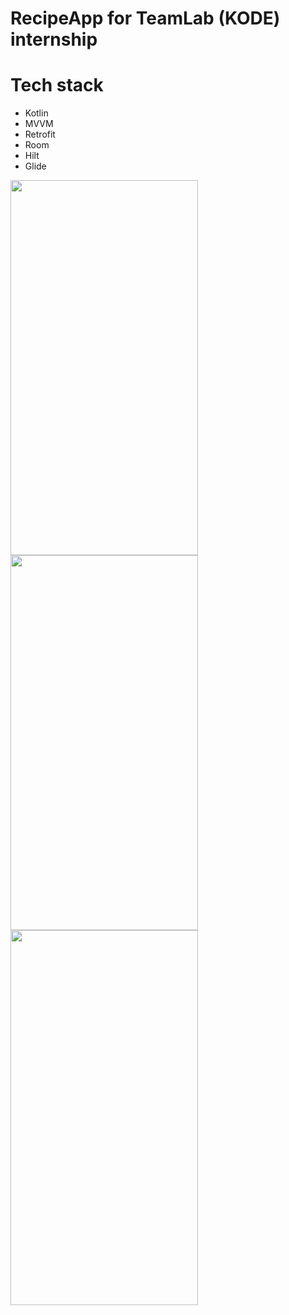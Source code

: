 # RecipeApp for TeamLab (KODE) internship

# Tech stack
- Kotlin
- MVVM
- Retrofit
- Room
- Hilt
- Glide

<img src="https://user-images.githubusercontent.com/22594525/113262420-c769a180-92fa-11eb-9062-e4e38c5670a4.png" width="300" height="600">
<img src="https://user-images.githubusercontent.com/22594525/113262426-c9336500-92fa-11eb-8dc1-38ab1e124dc9.png" width="300" height="600">
<img src="https://user-images.githubusercontent.com/22594525/113262431-cafd2880-92fa-11eb-94e9-3e74193c4113.png" width="300" height="600">
